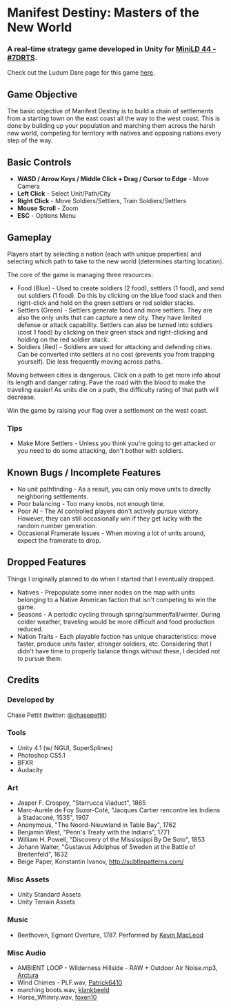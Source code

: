 # Manifest Destiny: Masters of the New World #

### A real-time strategy game developed in Unity for [MiniLD 44 - #7DRTS](http://www.ludumdare.com/compo/2013/07/05/minild-44-announcement/). ###

Check out the Ludum Dare page for this game [here](http://www.ludumdare.com/compo/minild-44/?action=preview&uid=22017).

## Game Objective ##
The basic objective of Manifest Destiny is to build a chain of settlements from a starting town on the east coast all the way to the west coast. This is done by building up your population and marching them across the harsh new world, competing for territory with natives and opposing nations every step of the way.

## Basic Controls ##
* **WASD / Arrow Keys / Middle Click + Drag / Cursor to Edge** - Move Camera
* **Left Click** - Select Unit/Path/City
* **Right Click** - Move Soldiers/Settlers, Train Soldiers/Settlers
* **Mouse Scroll** - Zoom
* **ESC** - Options Menu

## Gameplay ##
Players start by selecting a nation (each with unique properties) and selecting which path to take to the new world (determines starting location). 

The core of the game is managing three resources:

* Food (Blue) - Used to create soldiers (2 food), settlers (1 food), and send out soldiers (1 food). Do this by clicking on the blue food stack and then right-click and hold on the green settlers or red soldier stacks.
* Settlers (Green) - Settlers generate food and more settlers. They are also the only units that can capture a new city. They have limited defense or attack capability. Settlers can also be turned into soldiers (cost 1 food) by clicking on their green stack and right-clicking and holding on the red soldier stack.
* Soldiers (Red) - Soldiers are used for attacking and defending cities. Can be converted into settlers at no cost (prevents you from trapping yourself). Die less frequently moving across paths.

Moving between cities is dangerous. Click on a path to get more info about its length and danger rating. Pave the road with the blood to make the traveling easier! As units die on a path, the difficulty rating of that path will decrease. 

Win the game by raising your flag over a settlement on the west coast.

### Tips ###
* Make More Settlers - Unless you think you're going to get attacked or you need to do some attacking, don't bother with soldiers.

## Known Bugs / Incomplete Features ##

* No unit pathfinding - As a result, you can only move units to directly neighboring settlements.
* Poor balancing - Too many knobs, not enough time.
* Poor AI - The AI controlled players don't actively pursue victory. However, they can still occasionally win if they get lucky with the random number generation. 
* Occasional Framerate Issues - When moving a lot of units around, expect the framerate to drop.

## Dropped Features ##
Things I originally planned to do when I started that I eventually dropped.

* Natives - Prepopulate some inner nodes on the map with units belonging to a Native American faction that isn't competing to win the game.
* Seasons - A periodic cycling through spring/summer/fall/winter. During colder weather, traveling would be more difficult and food production reduced. 
* Nation Traits - Each playable faction has unique characteristics: move faster, produce units faster, stronger soldiers, etc. Considering that I didn't have time to properly balance things without these, I decided not to pursue them. 

## Credits ##

### Developed by ###
Chase Pettit (twitter: [@chasepettit](http://twitter.com/chasepettit))

### Tools ###
- Unity 4.1 (w/ NGUI, SuperSplines)
- Photoshop CS5.1
- BFXR
- Audacity

### Art ###
- Jasper F. Crospey, "Starrucca Viaduct", 1865
- Marc-Aurèle de Foy Suzor-Coté, "Jacques Cartier rencontre les Indiens à Stadaconé, 1535", 1907
- Anonymous, "The Noord-Nieuwland in Table Bay", 1762
- Benjamin West, "Penn's Treaty with the Indians", 1771
- William H. Powell, "Discovery of the Mississippi By De Soto", 1853
- Johann Walter, "Gustavus Adolphus of Sweden at the Battle of Breitenfeld", 1632
- Beige Paper, Konstantin Ivanov, http://subtlepatterns.com/

### Misc Assets ###
* Unity Standard Assets
* Unity Terrain Assets

### Music ###
- Beethoven, Egmont Overture, 1787. Performed by [Kevin MacLeod](http://incompetech.com/email.html)

### Misc Audio ###
- AMBIENT LOOP - Wilderness Hillside - RAW + Outdoor Air Noise.mp3, [Arctura](http://www.freesound.org/people/Arctura/sounds/39832/)
- Wind Chimes - PLF.wav, [Patrick6410](http://www.freesound.org/people/Patrick6410/sounds/83512/)
- marching boots.wav, [klankbeeld](http://www.freesound.org/people/klankbeeld/sounds/172369/)
- Horse_Whinny.wav, [foxen10](http://www.freesound.org/people/foxen10/sounds/149024/)